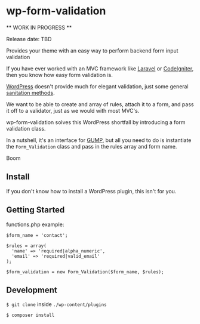 # wp-form-validation

** WORK IN PROGRESS **

Release date: TBD

Provides your theme with an easy way to perform backend form input validation

If you have ever worked with an MVC framework like [Laravel](https://laravel.com/) or [CodeIgniter](https://codeigniter.com/), then you know how easy form validation is.

[WordPress](https://wordpress.org/) doesn't provide much for elegant validation, just some general [sanitation methods](https://codex.wordpress.org/Data_Validation).

We want to be able to create and array of rules, attach it to a form, and pass it off to a validator, just as we would with most MVC's.

wp-form-validation solves this WordPress shortfall by introducing a form validation class.

In a nutshell, it's an interface for [GUMP](https://github.com/Wixel/GUMP), but all you need to do is instantiate the `Form_Validation` class and pass in the rules array and form name.

Boom


## Install

If you don't know how to install a WordPress plugin, this isn't for you.

## Getting Started

functions.php example:

```
$form_name = 'contact';

$rules = array(
  'name' => 'required|alpha_numeric',
  'email' => 'required|valid_email'
);

$form_validation = new Form_Validation($form_name, $rules);
```

## Development

`$ git clone` inside `./wp-content/plugins`

`$ composer install`
